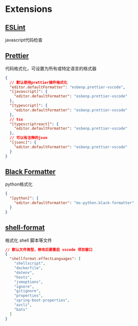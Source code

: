 # Extensions

## [ESLint](https://marketplace.visualstudio.com/items?itemName=dbaeumer.vscode-eslint)

javascript代码检查

## [Prettier](https://marketplace.visualstudio.com/items?itemName=esbenp.prettier-vscode)

代码格式化，可设置为所有或特定语言的格式器

```json
{
  // 默认使用prettier插件格式化
  "editor.defaultFormatter": "esbenp.prettier-vscode",
  "[javascript]": {
    "editor.defaultFormatter": "esbenp.prettier-vscode"
  },
  "[typescript]": {
    "editor.defaultFormatter": "esbenp.prettier-vscode"
  },
  // tsx
  "[typescriptreact]": {
    "editor.defaultFormatter": "esbenp.prettier-vscode"
  },
  // 可以有注释的json
  "[jsonc]": {
    "editor.defaultFormatter": "esbenp.prettier-vscode"
  }
}
```

## [Black Formatter](https://marketplace.visualstudio.com/items?itemName=ms-python.black-formatter)

python格式化

```json
{
  "[python]": {
    "editor.defaultFormatter": "ms-python.black-formatter"
  }
}
```

## [shell-format](https://marketplace.visualstudio.com/items?itemName=foxundermoon.shell-format)

格式化 shell 脚本等文件

```json
// 默认文件类型，修改后要重启 vscode 项目窗口
{
  "shellformat.effectLanguages": [
    "shellscript",
    "dockerfile",
    "dotenv",
    "hosts",
    "jvmoptions",
    "ignore",
    "gitignore",
    "properties",
    "spring-boot-properties",
    "azcli",
    "bats"
  ]
}
```
